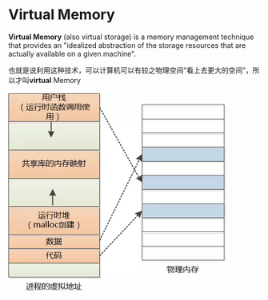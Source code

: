 # Virtual Memory

**Virtual Memory** \(also virtual storage\) is a memory management technique that provides an "idealized abstraction of the storage resources that are actually available on a given machine".

也就是说利用这种技术，可以计算机可以有较之物理空间“看上去更大的空间”，所以才叫**virtual** Memory

![](/assets/page.png)

